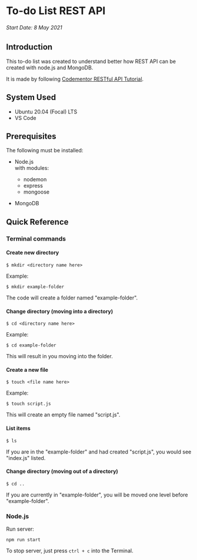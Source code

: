 # To-do List REST API
###### Start Date: 8 May 2021

## Introduction
This to-do list was created to understand better how REST API can be created with node.js and MongoDB.

It is made by following [Codementor RESTful API Tutorial](https://www.codementor.io/@olatundegaruba/nodejs-restful-apis-in-10-minutes-q0sgsfhbd).

## System Used
- Ubuntu 20.04 (Focal) LTS
- VS Code

## Prerequisites
The following must be installed:
- Node.js\
with modules:
    - nodemon
    - express
    - mongoose

- MongoDB

## Quick Reference
### Terminal commands
#### Create new directory
```
$ mkdir <directory name here>
```

Example:
```
$ mkdir example-folder
```
The code will create a folder named "example-folder".

#### Change directory (moving into a directory)
```
$ cd <directory name here>
```

Example:
```
$ cd example-folder
```
This will result in you moving into the folder.

#### Create a new file
```
$ touch <file name here>
```

Example:
```
$ touch script.js
```

This will create an empty file named "script.js".

#### List items
```
$ ls
```
If you are in the "example-folder" and had created "script.js", you would see "index.js" listed. 

#### Change directory (moving out of a directory)
```
$ cd ..
```
If you are currently in "example-folder", you will be moved one level before "example-folder".
### Node.js
Run server:
```
npm run start
```
To stop server, just press `ctrl + c` into the Terminal. 